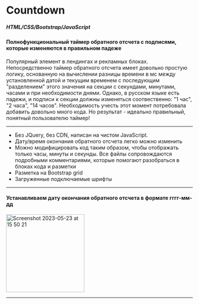 # Countdown

<h5>HTML/CSS/Bootstrap/JavaScript</h5>
<h4>Полнофункциональный таймер обратного отсчета с подписями, которые изменяются в правильном падеже</h4>
Популярный элемент в лендингах и рекламных блоках.<br>
Непосредственно таймер обратного отсчета имеет довольно простую логику, основанную на вычислении разницы времени в мс между установленной датой и текущим временем с последующим "разделением" этого значения на секции с секундами, минутами, часами и при необходимости днями. Однако, в русском языке есть падежи, и подписи к секции должны изменяться соотвественно: "1 час", "2 часа", "14 часов". Необходимость учесть этот момент потребовала добавить довольно много кода. Но результат - идеально правильный, понятный пользователю таймер!
<hr>

<ul>
  <li>Без JQuery, без CDN, написан на чистом JavaScript.</li>
  <li>Дату/время окончания обратного отсчета легко можно изменить</li>
  <li>Можно модифицировать код таким образом, чтобы отображать только часы, минуты и секунды. Все файлы сопровождаются подробными комментариями, которые помогают разобраться в блоках кода и разметки</li>
  <li>Разметка на Bootstrap grid</li>
  <li>Загруженные подключаемые шрифты</li>
</ul>
<hr>

<h4>Устанавливаем дату окончания обратного отсчета в формате гггг-мм-дд</h4> 

<img width="211" alt="Screenshot 2023-05-23 at 15 50 21" src="https://github.com/polousova/countdown/assets/113363158/0c9e862f-3839-47a0-be23-0d7d7856bc5f">
<hr>
<h4> 
